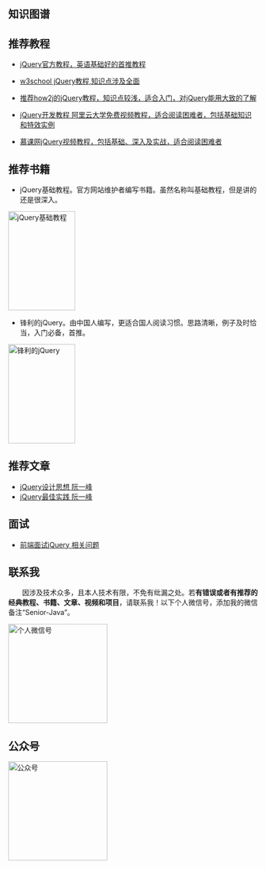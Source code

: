 ## 知识图谱

## 推荐教程

- [jQuery官方教程，英语基础好的首推教程](https://learn.jquery.com/)

- [w3school jQuery教程,知识点涉及全面](https://www.w3school.com.cn/jquery/index.asp)

- [推荐how2j的jQuery教程，知识点较浅，适合入门，对jQuery能用大致的了解](http://how2j.cn/k/jquery/jquery-tutorial/467.html)

- [jQuery开发教程 阿里云大学免费视频教程，适合阅读困难者，包括基础知识和特效实例](https://edu.aliyun.com/course/25/lesson/list?spm=5176.8764728.aliyun-edu-course-tab.2.Kn0vMS&previewAs=guest)

- [慕课网jQuery视频教程，包括基础、深入及实战，适合阅读困难者](http://www.imooc.com/course/list?c=jquery)


## 推荐书籍

- jQuery基础教程。官方网站维护者编写书籍。虽然名称叫基础教程，但是讲的还是很深入。

<img src="http://coderzcr.gitee.io/sensor-java-picture/pictures/s27061731.jpg" alt="jQuery基础教程"  width="135" height="200">

- 锋利的jQuery。由中国人编写，更适合国人阅读习惯。思路清晰，例子及时恰当，入门必备，首推。

<img src="http://coderzcr.gitee.io/sensor-java-picture/pictures/s28026858.jpg" alt="锋利的jQuery"  width="135" height="200">


## 推荐文章

- [jQuery设计思想 阮一峰](http://www.ruanyifeng.com/blog/2011/07/jquery_fundamentals.html)
- [jQuery最佳实践 阮一峰](http://www.ruanyifeng.com/blog/2011/08/jquery_best_practices.html)

## 面试

- [前端面试jQuery 相关问题](https://github.com/h5bp/Front-end-Developer-Interview-Questions#jquery)

## 联系我

　　因涉及技术众多，且本人技术有限，不免有纰漏之处。若**有错误或者有推荐的经典教程、书籍、文章、视频和项目**，请联系我！以下个人微信号，添加我的微信备注“Senior-Java”。

<img src="http://coderzcr.gitee.io/sensor-java-picture/pictures/mmqrcode1564277983207.png" width="200" alt="个人微信号" />


## 公众号

<img src="http://coderzcr.gitee.io/sensor-java-picture/pictures/稿定设计导出-20190728-180717.png" height="200" alt="公众号" />